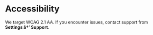 # Accessibility
We target WCAG 2.1 AA. If you encounter issues, contact support from **Settings â†’ Support**.